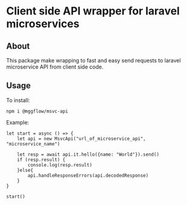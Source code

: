 # Client side API wrapper for laravel microservices

## About
This package make wrapping to fast and easy send requests to laravel microservice API from client side code.

## Usage
To install:

``
npm i @mggflow/msvc-api
``

Example:

```
let start = async () => {
    let api = new MsvcApi("url_of_microservice_api", "microservice_name")

    let resp = await api.it.hello({name: "World"}).send()
    if (resp.result) {
        console.log(resp.result)
    }else{
        api.handleResponseErrors(api.decodedResponse)
    }
}

start()
```